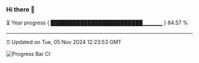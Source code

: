 ### Hi there 👋

⏳ Year progress { █████████████████████████▁▁▁▁▁ } 84.57 %

---

⏰ Updated on Tue, 05 Nov 2024 12:23:53 GMT

![Progress Bar CI](https://github.com/liununu/liununu/workflows/Progress%20Bar%20CI/badge.svg)
